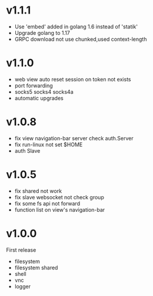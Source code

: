 # v1.1.1

* Use 'embed' added in golang 1.6 instead of 'statik'
* Upgrade golang to 1.17
* GRPC download not use chunked,used context-length

# v1.1.0

* web view auto reset session on token not exists 
* port forwarding
* socks5 socks4 socks4a
* automatic upgrades

# v1.0.8

* fix view navigation-bar server check auth.Server 
* fix run-linux not set $HOME
* auth Slave

# v1.0.5

* fix shared not work
* fix slave websocket not check group
* fix some fs api not forward
* function list on view's navigation-bar

# v1.0.0

First release

* filesystem
* filesystem shared 
* shell
* vnc
* logger
